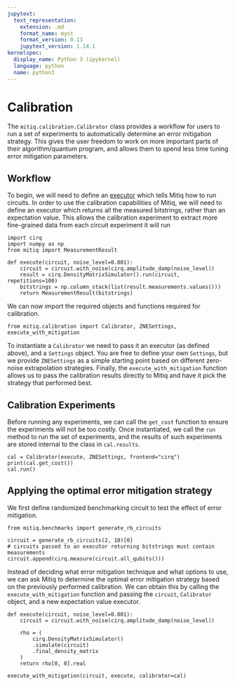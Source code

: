 ```yaml
---
jupytext:
  text_representation:
    extension: .md
    format_name: myst
    format_version: 0.13
    jupytext_version: 1.14.1
kernelspec:
  display_name: Python 3 (ipykernel)
  language: python
  name: python3
---
```


# Calibration

The `mitiq.calibration.Calibrator` class provides a workflow for users to run a set of experiments to automatically determine an error mitigation strategy.
This gives the user freedom to work on more important parts of their algorithm/quantum program, and allows them to spend less time tuning error mitigation parameters.


## Workflow

To begin, we will need to define an [executor](executors.md) which tells Mitiq how to run circuits.
In order to use the calibration capabilities of Mitiq, we will need to define an executor which returns all the measured bitstrings, rather than an expectation value.
This allows the calibration experiment to extract more fine-grained data from each circuit experiment it will run

```{code-cell} ipython3
import cirq
import numpy as np
from mitiq import MeasurementResult
```

```{code-cell} ipython3
def execute(circuit, noise_level=0.001):
    circuit = circuit.with_noise(cirq.amplitude_damp(noise_level))
    result = cirq.DensityMatrixSimulator().run(circuit, repetitions=100)
    bitstrings = np.column_stack(list(result.measurements.values()))
    return MeasurementResult(bitstrings)
```

We can now import the required objects and functions required for calibration.

```{code-cell} ipython3
from mitiq.calibration import Calibrator, ZNESettings, execute_with_mitigation
```

To instantiate a `Calibrator` we need to pass it an executor (as defined above), and a `Settings` object.
You are free to define your own `Settings`, but we provide `ZNESettings` as a simple starting point based on different zero-noise extrapolation strategies.
Finally, the `execute_with_mitigation` function allows us to pass the calibration results directly to Mitiq and have it pick the strategy that performed best.

## Calibration Experiments

Before running any experiments, we can call the `get_cost` function to ensure the experiments will not be too costly.
Once instantiated, we call the `run` method to run the set of experiments, and the results of such experiments are stored internal to the class in `cal.results`.

```{code-cell} ipython3
cal = Calibrator(execute, ZNESettings, frontend="cirq")
print(cal.get_cost())
cal.run()
```

## Applying the optimal error mitigation strategy

We first define randomized benchmarking circuit to test the effect of error mitigation.

```{code-cell} ipython3
from mitiq.benchmarks import generate_rb_circuits

circuit = generate_rb_circuits(2, 10)[0]
# circuits passed to an executor returning bitstrings must contain measurements
circuit.append(cirq.measure(circuit.all_qubits()))
```

Instead of deciding what error mitigation technique and what options to use, we can ask Mitiq to determine the optimal error mitigation strategy based on the previously performed calibration. 
We can obtain this by calling the `execute_with_mitigation` function and passing the `circuit`, `Calibrator` object, and a new expectation value executor.

```{code-cell} ipython3
def execute(circuit, noise_level=0.001):
    circuit = circuit.with_noise(cirq.amplitude_damp(noise_level))

    rho = (
        cirq.DensityMatrixSimulator()
        .simulate(circuit)
        .final_density_matrix
    )
    return rho[0, 0].real

execute_with_mitigation(circuit, execute, calibrator=cal)
```
